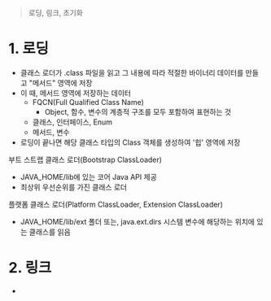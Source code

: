 > 로딩, 링크, 초기화

# 1. 로딩
- 클래스 로더가 .class 파일을 읽고 그 내용에 따라 적절한 바이너리 데이터를 만들고 "메서드" 영역에 저장
- 이 때, 메서드 영역에 저장하는 데이터
	- FQCN(Full Qualified Class Name)
		- Object, 함수, 변수의 계층적 구조를 모두 포함하여 표현하는 것
	- 클래스, 인터페이스, Enum
	- 메서드, 변수
- 로딩이 끝나면 해당 클래스 타입의 Class 객체를 생성하여 '힙' 영역에 저장

부트 스트랩 클래스 로더(Bootstrap ClassLoader)
- JAVA_HOME/lib에 있는 코어 Java API 제공
- 최상위 우선순위를 가진 클래스 로더

플랫폼 클래스 로더(Platform ClassLoader, Extension ClassLoader)
- JAVA_HOME/lib/ext 폴더 또는, java.ext.dirs 시스템 변수에 해당하는 위치에 있는 클래스를 읽음


# 2. 링크
- 